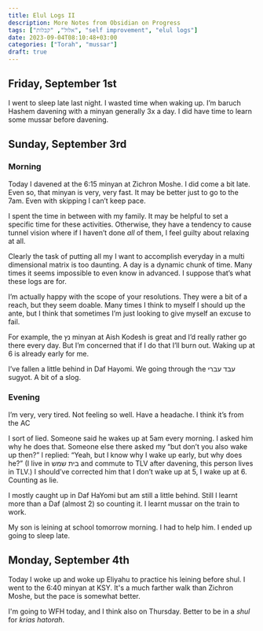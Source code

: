 ```yaml
---
title: Elul Logs II
description: More Notes from Obsidian on Progress
tags: ["אלול", "קבלות", "self improvement", "elul logs"]
date: 2023-09-04T08:10:48+03:00
categories: ["Torah", "mussar"]
draft: true
---
```


## Friday, September 1st

I went to sleep late last night. I wasted time when waking up. I’m baruch Hashem davening with a minyan generally 3x a day. I did have time to learn some mussar before davening.

## Sunday, September 3rd

### Morning

Today I davened at the 6:15 minyan at Zichron Moshe. I did come a bit late. Even so, that minyan is very, very fast. It may be better just to go to the 7am. Even with skipping I can’t keep pace.

I spent the time in between with my family. It may be helpful to set a specific time for these activities. Otherwise, they have a tendency to cause tunnel vision where if I haven’t done _all_ of them, I feel guilty about relaxing at all.

Clearly the task of putting all my I want to accomplish everyday in a multi dimensional matrix is too daunting. A day is a dynamic chunk of time. Many times it seems impossible to even know in advanced. I suppose that’s what these logs are for.

I’m actually happy with the scope of your resolutions. They were a bit of a reach, but they seem doable. Many times I think to myself I should up the ante, but I think that sometimes I’m just looking to give myself an excuse to fail.

For example, the נץ minyan at Aish Kodesh is great and I’d really rather go there every day. But I’m concerned that if I do that I’ll burn out. Waking up at 6 is already early for me.

I’ve fallen a little behind in Daf Hayomi. We going through the עבד עברי sugyot. A bit of a slog.

### Evening

I’m very, very tired. Not feeling so well. Have a headache. I think it’s from the AC

I sort of lied. Someone said he wakes up at 5am every morning. I asked him why he does that. Someone else there asked my “but don’t you also wake up then?” I replied: “Yeah, but I know why I wake up early, but why does he?” (I live in בית שמש and commute to TLV after davening, this person lives in TLV.) I should’ve corrected him that I don’t wake up at 5, I wake up at 6. Counting as lie.

I mostly caught up in Daf HaYomi but am still a little behind. Still l learnt more than a Daf (almost 2) so counting it. I learnt mussar on the train to work.

My son is leining at school tomorrow morning. I had to help him. I ended up going to sleep late.

## Monday, September 4th

Today I woke up and woke up Eliyahu to practice his leining before shul. I went to the 6:40 minyan at KSY. It's a much farther walk than Zichron Moshe, but the pace is somewhat better.

I'm going to WFH today, and I think also on Thursday. Better to be in a _shul_ for _krias hatorah_.
